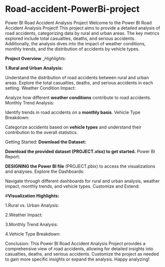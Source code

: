 # Road-accident-PowerBi-project
Power BI Road Accident Analysis Project
Welcome to the Power BI Road Accident Analysis Project! This project aims to provide a detailed analysis of road accidents, categorizing data by rural and urban areas. The key metrics explored include total casualties, deaths, and serious accidents. Additionally, the analysis dives into the impact of weather conditions, monthly trends, and the distribution of accidents by vehicle types.

__Project Overview__
__Highlights:_

__1.Rural and Urban Analysis:__

Understand the distribution of road accidents between rural and urban areas.
Explore the total casualties, deaths, and serious accidents in each setting.
Weather Condition Impact:

Analyze how different __weather conditions__ contribute to road accidents.
Monthly Trend Analysis:

Identify trends in road accidents on a __monthly basis__.
Vehicle Type Breakdown:

Categorize accidents based on __vehicle types__ and understand their contribution to the overall statistics.


Getting Started:
__Download the Dataset:__

__Download the provided dataset (PROJECT.xlsx) to get started.__
Power BI Report:

__DESIGNING the Power BI file__ (PROJECT.pbix) to access the visualizations and analyses.
Explore the Dashboards:

Navigate through different dashboards for rural and urban analysis, weather impact, monthly trends, and vehicle types.
Customize and Extend:


#__Visualization Highlights:__

1.Rural vs. Urban Analysis:

2.Weather Impact:

3.Monthly Trend Analysis:

4.Vehicle Type Breakdown:

Conclusion:
This Power BI Road Accident Analysis Project provides a comprehensive view of road accidents, allowing for detailed insights into casualties, deaths, and serious accidents. Customize the project as needed to gain more specific insights or expand the analysis. Happy analyzing!





